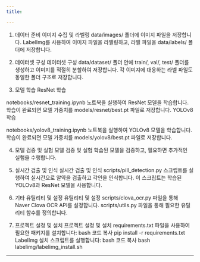 ```yaml
---
title:

---
```

1. 데이터 준비
이미지 수집 및 라벨링
data/images/ 폴더에 이미지 파일을 저장합니다.
LabelImg를 사용하여 이미지 파일을 라벨링하고, 라벨 파일을 data/labels/ 폴더에 저장합니다.

2. 데이터셋 구성
데이터셋 구성
data/dataset/ 폴더 안에 train/, val/, test/ 폴더를 생성하고 이미지를 적절히 분할하여 저장합니다.
각 이미지에 대응하는 라벨 파일도 동일한 폴더 구조로 저장합니다.

3. 모델 학습
ResNet 학습

notebooks/resnet_training.ipynb 노트북을 실행하여 ResNet 모델을 학습합니다.
학습이 완료되면 모델 가중치를 models/resnet/best.pt 파일로 저장합니다.
YOLOv8 학습

notebooks/yolov8_training.ipynb 노트북을 실행하여 YOLOv8 모델을 학습합니다.
학습이 완료되면 모델 가중치를 models/yolov8/best.pt 파일로 저장합니다.

4. 모델 검증 및 실험
모델 검증 및 실험
학습된 모델을 검증하고, 필요하면 추가적인 실험을 수행합니다.

5. 실시간 검출 및 인식
실시간 검출 및 인식
scripts/pill_detection.py 스크립트를 실행하여 실시간으로 알약을 검출하고 각인을 인식합니다.
이 스크립트는 학습된 YOLOv8과 ResNet 모델을 사용합니다.

6. 기타 유틸리티 및 설정
유틸리티 및 설정
scripts/clova_ocr.py 파일을 통해 Naver Clova OCR API를 설정합니다.
scripts/utils.py 파일을 통해 필요한 유틸리티 함수를 정의합니다.

7. 프로젝트 설정 및 설치
프로젝트 설정 및 설치
requirements.txt 파일을 사용하여 필요한 패키지를 설치합니다:
bash
코드 복사
pip install -r requirements.txt
LabelImg 설치 스크립트를 실행합니다:
bash
코드 복사
bash labelimg/labelimg_install.sh




































---